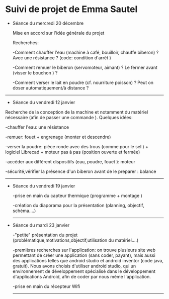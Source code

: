# Suivi de projet de Emma Sautel

* Séance du mercredi 20 décembre

   Mise en accord sur l'idée générale du projet

   Recherches:

     -Comment chauffer l'eau (machine à café, bouilloir, chauffe biberon) ? 
     Avec une résistance ?  (code: condition d'arrêt )
      
     -Comment remuer le biberon (servomoteur, aimant) ? 
     Le fermer avant (visser le bouchon ) ?
      
     -Comment verser le lait en poudre (cf. nourriture poisson) ? 
      Peut on doser automatiquement/à distance ?   
      
 -------------------------------------------------------------------------------------------------------------------
      
* Séance du vendredi 12 janvier

Recherche de la conception de la machine et notamment du matériel nécessaire (afin de passer une commande ).
Quelques idées: 

   -chauffer l'eau: une résistance 
       
   -remuer: fouet + engrenage (monter et descendre)
       
   -verser la poudre: pièce ronde avec des trous (comme pour le sel ) + logiciel Librecad + moteur pas à pas (position ouverte et fermée)
   
   -accéder aux différent dispositifs (eau, poudre, fouet ): moteur
   
   -sécurité,vérifier la présence d'un biberon avant de le preparer : balance 
   
 -------------------------------------------------------------------------------------------------------------------
 
* Séance du vendredi 19 janvier 

   -prise en main du capteur thermique (programme + montage ) 
   
   -création du diaporama pour la présentation (planning, objectif, schéma....) 
   
   -------------------------------------------------------------------------------------------------------------------
   
* Séance du mardi 23 janvier 

   -"petite" présentation du projet (problématique,motivations,objectif,utilisation du matériel....)
   
   
   -premières recherches sur l'application: on trouve plusieurs site web permettant de créer une application (sans coder, payant), mais aussi des applications telles que android studio et android inventor (code java, gratuit). Nous avons choisis d'utiliser android studio, qui un environnement de développement spécialisé dans le développement d'applications Android, afin de coder par nous même l'application. 
   
   -prise en main du récepteur Wifi
   
  ---------------------------------------------------------------------------------------------------------------------- 
  
